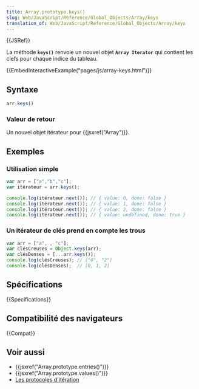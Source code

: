 ```yaml
---
title: Array.prototype.keys()
slug: Web/JavaScript/Reference/Global_Objects/Array/keys
translation_of: Web/JavaScript/Reference/Global_Objects/Array/keys
---
```


{{JSRef}}

La méthode **`keys()`** renvoie un nouvel objet **`Array Iterator`** qui contient les clefs pour chaque indice du tableau.

{{EmbedInteractiveExample("pages/js/array-keys.html")}}

## Syntaxe

```js
arr.keys()
```

### Valeur de retour

Un nouvel objet itérateur pour {{jsxref("Array")}}.

## Exemples

### Utilisation simple

```js
var arr = ["a","b","c"];
var itérateur = arr.keys();

console.log(itérateur.next()); // { value: 0, done: false }
console.log(itérateur.next()); // { value: 1, done: false }
console.log(itérateur.next()); // { value: 2, done: false }
console.log(itérateur.next()); // { value: undefined, done: true }
```

### Un itérateur de clés prend en compte les trous

```js
var arr = ["a", , "c"];
var clésCreuses = Object.keys(arr);
var clésDenses = [...arr.keys()];
console.log(clésCreuses); // ["0", "2"]
console.log(clésDenses);  // [0, 1, 2]
```

## Spécifications

{{Specifications}}

## Compatibilité des navigateurs

{{Compat}}

## Voir aussi

- {{jsxref("Array.prototype.entries()")}}
- {{jsxref("Array.prototype.values()")}}
- [Les protocoles d'itération](/fr/docs/Web/JavaScript/Reference/Les_protocoles_iteration)

